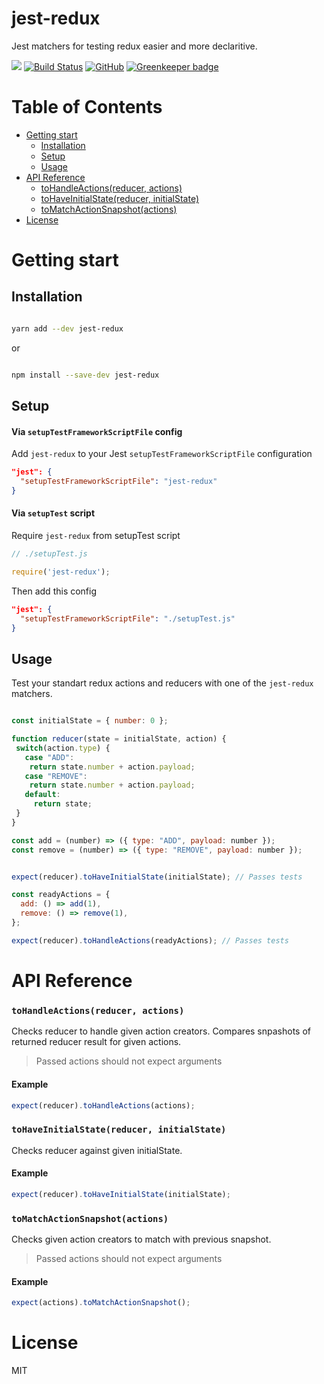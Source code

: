 # jest-redux

Jest matchers for testing redux easier and more declaritive.

[![](https://img.shields.io/npm/v/jest-redux.svg)](https://www.npmjs.com/package/jest-redux)
[![Build Status](https://travis-ci.com/doniyor2109/jest-redux.svg?branch=master)](https://travis-ci.com/doniyor2109/jest-redux)
[![GitHub](https://img.shields.io/github/license/mashape/apistatus.svg)](https://github.com/doniyor2109/jest-redux/blob/master/LICENSE) [![Greenkeeper badge](https://badges.greenkeeper.io/doniyor2109/jest-redux.svg)](https://greenkeeper.io/)

# Table of Contents

 - [Getting start](#getting-start)
    - [Installation](#installation)
    - [Setup](#setup)
    - [Usage](#usage)
 - [API Reference](#api-reference)
    - [toHandleActions(reducer, actions)](#tohandleactionsreducer-actions)
    - [toHaveInitialState(reducer, initialState)](#tohaveinitialstatereducer-initialstate)
    - [toMatchActionSnapshot(actions)](#tomatchactionsnapshotactions)
 - [License](#license)

# Getting start

## Installation

```bash

yarn add --dev jest-redux

```

or

```bash

npm install --save-dev jest-redux

```

## Setup

#### Via `setupTestFrameworkScriptFile` config

Add `jest-redux` to your Jest `setupTestFrameworkScriptFile` configuration

```json
"jest": {
  "setupTestFrameworkScriptFile": "jest-redux"
}
```

#### Via `setupTest` script

Require `jest-redux` from setupTest script

```js
// ./setupTest.js

require('jest-redux');
```

Then add this config

```json
"jest": {
  "setupTestFrameworkScriptFile": "./setupTest.js"
}
```

## Usage

Test your standart redux actions and reducers with one of the `jest-redux` matchers.

```js

const initialState = { number: 0 };

function reducer(state = initialState, action) {
 switch(action.type) {
   case "ADD":
    return state.number + action.payload;
   case "REMOVE":
    return state.number + action.payload;
   default:
     return state;
 }
}

const add = (number) => ({ type: "ADD", payload: number });
const remove = (number) => ({ type: "REMOVE", payload: number });


expect(reducer).toHaveInitialState(initialState); // Passes tests

const readyActions = {
  add: () => add(1),
  remove: () => remove(1),
};

expect(reducer).toHandleActions(readyActions); // Passes tests
```

# API Reference

### `toHandleActions(reducer, actions)`

Checks reducer to handle given action creators. Compares snpashots of returned reducer result for given actions.

> Passed actions should not expect arguments

#### Example

```js
expect(reducer).toHandleActions(actions);
```

### `toHaveInitialState(reducer, initialState)`

Checks reducer against given initialState.

#### Example

```js
expect(reducer).toHaveInitialState(initialState);
```

### `toMatchActionSnapshot(actions)`

Checks given action creators to match with previous snapshot. 

> Passed actions should not expect arguments

#### Example

```js
expect(actions).toMatchActionSnapshot();
```

# License

MIT

